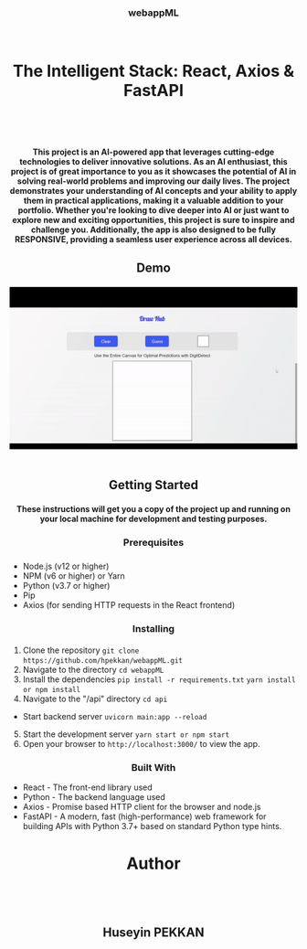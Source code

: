 ### <p align="center">webappML</p> </br>



# <p align="center">The Intelligent Stack: React, Axios & FastAPI</p> </br>

#### <p align="center">This project is an AI-powered app that leverages cutting-edge technologies to deliver innovative solutions. As an AI enthusiast, this project is of great importance to you as it showcases the potential of AI in solving real-world problems and improving our daily lives. The project demonstrates your understanding of AI concepts and your ability to apply them in practical applications, making it a valuable addition to your portfolio. Whether you're looking to dive deeper into AI or just want to explore new and exciting opportunities, this project is sure to inspire and challenge you. Additionally, the app is also designed to be fully **RESPONSIVE**, providing a seamless user experience across all devices.</p> 

## <p align="center">Demo</p> 

<div align="center">

![an example gif](https://github.com/hpekkan/DigitDetect/blob/main/demo/demo.gif)</br></br>
</div>

## <p align="center">Getting Started</p> 

#### <p align="center">These instructions will get you a copy of the project up and running on your local machine for development and testing purposes.</p>



### <p align="center">Prerequisites</p>
### <p align="center">
- Node.js (v12 or higher)
- NPM (v6 or higher) or Yarn
- Python (v3.7 or higher)
- Pip
- Axios (for sending HTTP requests in the React frontend)
</p>

### <p align="center">Installing</p>
#### <p align="center">
  1. Clone the repository       ```git clone https://github.com/hpekkan/webappML.git```
  2. Navigate to the directory ```cd webappML```
  3. Install the dependencies ```pip install -r requirements.txt``` ```yarn install or npm install```
  4. Navigate to the "/api" directory ```cd api```
  - Start backend server ```uvicorn main:app --reload```
  5. Start the development server ```yarn start or npm start```
  6. Open your browser to ```http://localhost:3000/``` to view the app.
</p>



### <p align="center">Built With</p>

- React - The front-end library used
- Python - The backend language used
- Axios - Promise based HTTP client for the browser and node.js
- FastAPI - A modern, fast (high-performance) web framework for building APIs with Python 3.7+ based on standard Python type hints.


# <p align="center" >Author</p></br> 

## <p align="center" >Huseyin PEKKAN</p></br> 
